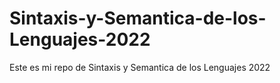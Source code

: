 # Sintaxis-y-Semantica-de-los-Lenguajes-2022
Este es mi repo de Sintaxis y Semantica de los Lenguajes 2022
